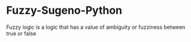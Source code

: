 # Fuzzy-Sugeno-Python
Fuzzy logic is a logic that has a value of ambiguity or fuzziness between true or false
